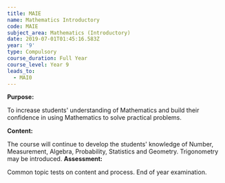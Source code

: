 ```yaml
---
title: MAIE
name: Mathematics Introductory
code: MAIE
subject_area: Mathematics (Introductory)
date: 2019-07-01T01:45:16.583Z
year: '9'
type: Compulsory
course_duration: Full Year
course_level: Year 9
leads_to:
  - MAI0
---
```

**Purpose:**

To increase students' understanding of Mathematics and build their confidence in using Mathematics to solve practical problems.

**Content:**

The course will continue to develop the students' knowledge of Number, Measurement, Algebra, Probability, Statistics and Geometry. Trigonometry may be introduced.
**Assessment:**

Common topic tests on content and process. End of year examination.
